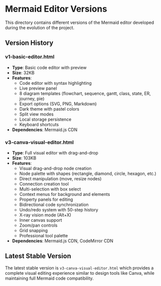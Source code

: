 # Mermaid Editor Versions

This directory contains different versions of the Mermaid editor developed during the evolution of the project.

## Version History

### v1-basic-editor.html
- **Type**: Basic code editor with preview
- **Size**: 32KB
- **Features**:
  - Code editor with syntax highlighting
  - Live preview panel
  - 8 diagram templates (flowchart, sequence, gantt, class, state, ER, journey, pie)
  - Export options (SVG, PNG, Markdown)
  - Dark theme with pastel colors
  - Split view modes
  - Local storage persistence
  - Keyboard shortcuts
- **Dependencies**: Mermaid.js CDN

### v3-canva-visual-editor.html
- **Type**: Full visual editor with drag-and-drop
- **Size**: 103KB
- **Features**:
  - Visual drag-and-drop node creation
  - Node palette with shapes (rectangle, diamond, circle, hexagon, etc.)
  - Direct manipulation (move, resize nodes)
  - Connection creation tool
  - Multi-selection with box select
  - Context menus for background and elements
  - Property panels for editing
  - Bidirectional code synchronization
  - Undo/redo system with 50-step history
  - X-ray vision mode (Alt+X)
  - Inner canvas support
  - Zoom/pan controls
  - Grid snapping
  - Professional tool palette
- **Dependencies**: Mermaid.js CDN, CodeMirror CDN

## Latest Stable Version

The latest stable version is `v3-canva-visual-editor.html` which provides a complete visual editing experience similar to design tools like Canva, while maintaining full Mermaid code compatibility.